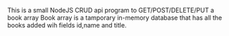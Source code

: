 This is a small NodeJS CRUD api program to GET/POST/DELETE/PUT a book array
Book array is a tamporary in-memory database that has all the books added wih fields id,name and title. 
